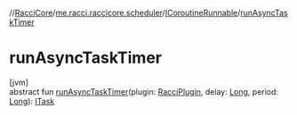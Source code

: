 //[RacciCore](../../../index.md)/[me.racci.raccicore.scheduler](../index.md)/[ICoroutineRunnable](index.md)/[runAsyncTaskTimer](run-async-task-timer.md)

# runAsyncTaskTimer

[jvm]\
abstract fun [runAsyncTaskTimer](run-async-task-timer.md)(plugin: [RacciPlugin](../../me.racci.raccicore/-racci-plugin/index.md), delay: [Long](https://kotlinlang.org/api/latest/jvm/stdlib/kotlin/-long/index.html), period: [Long](https://kotlinlang.org/api/latest/jvm/stdlib/kotlin/-long/index.html)): [ITask](../-i-task/index.md)
